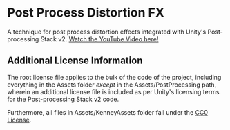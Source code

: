 # Post Process Distortion FX
A technique for post process distortion effects integrated with Unity's Post-processing Stack v2.
[Watch the YouTube Video here!](https://youtu.be/xH5uUfeB2Go)

## Additional License Information
The root license file applies to the bulk of the code of the project, including everything in the Assets folder _except_ in the Assets/PostProcessing path, wherein an additional license file is included as per Unity's licensing terms for the Post-processing Stack v2 code.

Furthermore, all files in Assets/KenneyAssets folder fall under the [CC0 License](https://creativecommons.org/publicdomain/zero/1.0/).